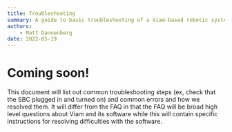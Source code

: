 ```yaml
---
title: Troubleshooting
summary: A guide to basic troubleshooting of a Viam-based robotic system and easy fixes to common problems.
authors:
    - Matt Dannenberg
date: 2022-05-19
---
```

# Coming soon!

This document will list out common troubleshooting steps (ex, check that the SBC plugged in and turned on) and common errors and how we resolved them.
It will differ from the FAQ in that the FAQ will be broad high level questions about Viam and its software while this will contain specific instructions for resolving difficulties with the software.
